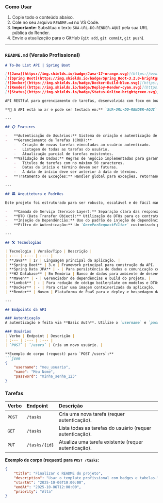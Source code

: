 
### Como Usar

1.  Copie todo o conteúdo abaixo.
2.  Cole no seu arquivo `README.md` no VS Code.
3.  **Importante:** Substitua o texto `SUA-URL-DO-RENDER-AQUI` pela sua URL pública do Render.
4.  Envie a atualização para o GitHub (`git add`, `git commit`, `git push`).

-----

### `README.md` (Versão Profissional)

````markdown
# To-Do List API | Spring Boot

[![Java](https://img.shields.io/badge/Java-17-orange.svg)](https://www.java.com)
[![Spring Boot](https://img.shields.io/badge/Spring_Boot-3.2.0-brightgreen.svg)](https://spring.io/projects/spring-boot)
[![Docker](https://img.shields.io/badge/Docker-Build-blue.svg)](https://www.docker.com/)
[![Render](https://img.shields.io/badge/Deploy-Render-cyan.svg)](https://render.com/)
[![Status](https://img.shields.io/badge/Status-Online-brightgreen.svg)](SUA-URL-DO-RENDER-AQUI/tasks)

API RESTful para gerenciamento de tarefas, desenvolvida com foco em boas práticas de arquitetura de software, Clean Code e padrões de mercado do ecossistema Spring.

**🚀 A API está no ar e pode ser testada em:** `SUA-URL-DO-RENDER-AQUI`

---

## 📋 Features

-   **Autenticação de Usuários:** Sistema de criação e autenticação de usuários com senha criptografada (BCrypt) via Basic Auth.
-   **Gerenciamento de Tarefas (CRUD):**
    -   Criação de novas tarefas vinculadas ao usuário autenticado.
    -   Listagem de todas as tarefas do usuário.
    -   Atualização parcial de tarefas existentes.
-   **Validação de Dados:** Regras de negócio implementadas para garantir a integridade dos dados, como:
    -   Títulos de tarefas com no máximo 50 caracteres.
    -   Datas de início e término devem ser futuras.
    -   A data de início deve ser anterior à data de término.
-   **Tratamento de Exceções:** Handler global para exceções, retornando mensagens de erro claras e os códigos de status HTTP apropriados.

---

## 🏛️ Arquitetura e Padrões

Este projeto foi estruturado para ser robusto, escalável e de fácil manutenção, aplicando os seguintes conceitos:

-   **Camada de Serviço (Service Layer):** Separação clara das responsabilidades, com a lógica de negócio isolada dos controllers.
-   **DTO (Data Transfer Object):** Utilização de DTOs para os contratos de entrada (Request) e saída (Response) da API, garantindo segurança e desacoplamento entre a API e o modelo de dados.
-   **Injeção de Dependências:** Uso do padrão de injeção de dependências do Spring para gerenciar os componentes da aplicação.
-   **Filtro de Autenticação:** Um `OncePerRequestFilter` customizado para proteger os endpoints de tarefas.

---

## 🛠️ Tecnologias

| Tecnologia | Versão/Tipo | Descrição |
| :--- | :--- | :--- |
| **Java** | 17 | Linguagem principal da aplicação. |
| **Spring Boot** | 3.x | Framework principal para construção da API. |
| **Spring Data JPA** | - | Para persistência de dados e comunicação com o banco. |
| **H2 Database** | Em Memória | Banco de dados para ambiente de desenvolvimento e deploy. |
| **Maven** | - | Gerenciador de dependências e build do projeto. |
| **Lombok** | - | Para redução de código boilerplate em modelos e DTOs. |
| **Docker** | - | Para criar uma imagem conteinerizada da aplicação. |
| **Render** | Nuvem | Plataforma de PaaS para o deploy e hospedagem da API. |

---

## Endpoints da API

### Autenticação
A autenticação é feita via **Basic Auth**. Utilize o `username` e `password` do usuário criado nos endpoints que requerem autenticação.

### Usuários
| Verbo | Endpoint | Descrição |
| :--- | :--- | :--- |
| `POST` | `/users` | Cria um novo usuário. |

**Exemplo de corpo (request) para `POST /users`:**
```json
{
    "username": "meu_usuario",
    "name": "Meu Nome",
    "password": "minha_senha_123"
}
````

### Tarefas

| Verbo | Endpoint | Descrição |
| :--- | :--- | :--- |
| `POST` | `/tasks` | Cria uma nova tarefa (requer autenticação). |
| `GET` | `/tasks` | Lista todas as tarefas do usuário (requer autenticação). |
| `PUT` | `/tasks/{id}` | Atualiza uma tarefa existente (requer autenticação). |

**Exemplo de corpo (request) para `POST /tasks`:**

```json
{
    "title": "Finalizar o README do projeto",
    "description": "Usar o template profissional com badges e tabelas.",
    "startAt": "2025-10-06T10:00:00",
    "endAt": "2025-10-06T12:00:00",
    "priority": "Alta"
}
```



```
```

